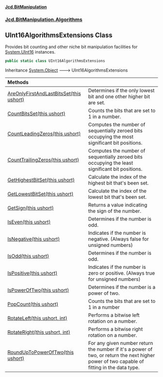 #### [Jcd.BitManipulation](index.md 'index')

### [Jcd.BitManipulation.Algorithms](Jcd.BitManipulation.Algorithms.md 'Jcd.BitManipulation.Algorithms')

## UInt16AlgorithmsExtensions Class

Provides bit counting and other niche bit manipulation facilities
for [System.UInt16](https://docs.microsoft.com/en-us/dotnet/api/System.UInt16 'System.UInt16') instances.

```csharp
public static class UInt16AlgorithmsExtensions
```

Inheritance [System.Object](https://docs.microsoft.com/en-us/dotnet/api/System.Object 'System.Object') &#129106; UInt16AlgorithmsExtensions

| Methods                                                                                                                                                                                                                                            |                                                                                                                                                    |
|:---------------------------------------------------------------------------------------------------------------------------------------------------------------------------------------------------------------------------------------------------|:---------------------------------------------------------------------------------------------------------------------------------------------------|
| [AreOnlyFirstAndLastBitsSet(this ushort)](Jcd.BitManipulation.Algorithms.UInt16AlgorithmsExtensions.AreOnlyFirstAndLastBitsSet(thisushort).md 'Jcd.BitManipulation.Algorithms.UInt16AlgorithmsExtensions.AreOnlyFirstAndLastBitsSet(this ushort)') | Determines if the only lowest bit and one other higher bit are set.                                                                                |
| [CountBitsSet(this ushort)](Jcd.BitManipulation.Algorithms.UInt16AlgorithmsExtensions.CountBitsSet(thisushort).md 'Jcd.BitManipulation.Algorithms.UInt16AlgorithmsExtensions.CountBitsSet(this ushort)')                                           | Counts the bits that are set to 1 in a number.                                                                                                     |
| [CountLeadingZeros(this ushort)](Jcd.BitManipulation.Algorithms.UInt16AlgorithmsExtensions.CountLeadingZeros(thisushort).md 'Jcd.BitManipulation.Algorithms.UInt16AlgorithmsExtensions.CountLeadingZeros(this ushort)')                            | Computes the number of sequentially zeroed bits occupying the most significant bit positions.                                                  |
| [CountTrailingZeros(this ushort)](Jcd.BitManipulation.Algorithms.UInt16AlgorithmsExtensions.CountTrailingZeros(thisushort).md 'Jcd.BitManipulation.Algorithms.UInt16AlgorithmsExtensions.CountTrailingZeros(this ushort)')                         | Computes the number of sequentially zeroed bits occupying the least significant bit positions.                                                 |
| [GetHighestBitSet(this ushort)](Jcd.BitManipulation.Algorithms.UInt16AlgorithmsExtensions.GetHighestBitSet(thisushort).md 'Jcd.BitManipulation.Algorithms.UInt16AlgorithmsExtensions.GetHighestBitSet(this ushort)')                               | Calculate the index of the highest bit that's been set.                                                                                            |
| [GetLowestBitSet(this ushort)](Jcd.BitManipulation.Algorithms.UInt16AlgorithmsExtensions.GetLowestBitSet(thisushort).md 'Jcd.BitManipulation.Algorithms.UInt16AlgorithmsExtensions.GetLowestBitSet(this ushort)')                                  | Calculate the index of the lowest bit that's been set.                                                                                             |
| [GetSign(this ushort)](Jcd.BitManipulation.Algorithms.UInt16AlgorithmsExtensions.GetSign(thisushort).md 'Jcd.BitManipulation.Algorithms.UInt16AlgorithmsExtensions.GetSign(this ushort)')                                                          | Returns a value indicating the sign of the number.                                                                                                 |
| [IsEven(this ushort)](Jcd.BitManipulation.Algorithms.UInt16AlgorithmsExtensions.IsEven(thisushort).md 'Jcd.BitManipulation.Algorithms.UInt16AlgorithmsExtensions.IsEven(this ushort)')                                                             | Determines if the number is odd.                                                                                                                   |
| [IsNegative(this ushort)](Jcd.BitManipulation.Algorithms.UInt16AlgorithmsExtensions.IsNegative(thisushort).md 'Jcd.BitManipulation.Algorithms.UInt16AlgorithmsExtensions.IsNegative(this ushort)')                                                 | Indicates if the number is negative. (Always false for unsigned numbers)                                                                           |
| [IsOdd(this ushort)](Jcd.BitManipulation.Algorithms.UInt16AlgorithmsExtensions.IsOdd(thisushort).md 'Jcd.BitManipulation.Algorithms.UInt16AlgorithmsExtensions.IsOdd(this ushort)')                                                                | Determines if the number is odd.                                                                                                                   |
| [IsPositive(this ushort)](Jcd.BitManipulation.Algorithms.UInt16AlgorithmsExtensions.IsPositive(thisushort).md 'Jcd.BitManipulation.Algorithms.UInt16AlgorithmsExtensions.IsPositive(this ushort)')                                                 | Indicates if the number is zero or positive. (Always true for unsigned numbers)                                                                    |
| [IsPowerOfTwo(this ushort)](Jcd.BitManipulation.Algorithms.UInt16AlgorithmsExtensions.IsPowerOfTwo(thisushort).md 'Jcd.BitManipulation.Algorithms.UInt16AlgorithmsExtensions.IsPowerOfTwo(this ushort)')                                           | Determines if the number is a power of two.                                                                                                        |
| [PopCount(this ushort)](Jcd.BitManipulation.Algorithms.UInt16AlgorithmsExtensions.PopCount(thisushort).md 'Jcd.BitManipulation.Algorithms.UInt16AlgorithmsExtensions.PopCount(this ushort)')                                                       | Counts the bits that are set to 1 in a number                                                                                                      |
| [RotateLeft(this ushort, int)](Jcd.BitManipulation.Algorithms.UInt16AlgorithmsExtensions.RotateLeft(thisushort,int).md 'Jcd.BitManipulation.Algorithms.UInt16AlgorithmsExtensions.RotateLeft(this ushort, int)')                                   | Performs a bitwise left rotation on a number.                                                                                                      |
| [RotateRight(this ushort, int)](Jcd.BitManipulation.Algorithms.UInt16AlgorithmsExtensions.RotateRight(thisushort,int).md 'Jcd.BitManipulation.Algorithms.UInt16AlgorithmsExtensions.RotateRight(this ushort, int)')                                | Performs a bitwise right rotation on a number.                                                                                                     |
| [RoundUpToPowerOfTwo(this ushort)](Jcd.BitManipulation.Algorithms.UInt16AlgorithmsExtensions.RoundUpToPowerOfTwo(thisushort).md 'Jcd.BitManipulation.Algorithms.UInt16AlgorithmsExtensions.RoundUpToPowerOfTwo(this ushort)')                      | For any given number return the number if it's a power of two, or return the next higher power of two capable of fitting in the data type. |
